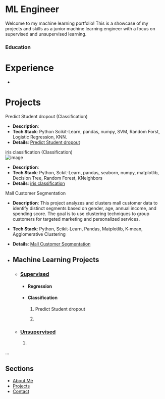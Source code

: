 # ML Engineer 

Welcome to my machine learning portfolio! This is a showcase of my projects and skills as a junior machine learning engineer with a focus on supervised and unsupervised learning.

### Education

# **Experience**
- 

# **Projects**
Predict Student dropout (Classification)
   - **Description**:
   - **Tech Stack**: Python Scikit-Learn, pandas, numpy, SVM, Random Forst, Logistic Regression, KNN.
   - **Details**: [Predict Student dropout][Student-dropout]
     
iris classification (Classification)           
   ![image](https://github.com/user-attachments/assets/5d36a6e6-b2a2-4d14-a003-3ab9fc07754f)
   - **Description**:
   - **Tech Stack**: Python, Sckit-Learn, pandas, seaborn, numpy, matplotlib, Decision Tree, Random Forest, KNeighbors
   - **Details**: [iris classification][iris-classification]
     
Mall Customer Segmentation
   - **Description**: This project analyzes and clusters mall customer data to identify distinct segments based on gender, age, annual income, and spending score. The goal is to use clustering techniques to group customers for targeted marketing and   personalized services.
   - **Tech Stack**: Python, Scikit-Learn, Pandas, Matplotlib, K-mean, Agglomerative Clustering
   - **Details**: [Mall Customer Segmentation][mall-segmentation]

   - ## **Machine Learning Projects**
      - ### **<u>Supervised</u>**
         - #### Regression
           
         - #### Classification
           1. Predict Student dropout
              
           2. 
      - ### **<u>Unsupervised</u>**
         1. 

   ...

[mall-segmentation]: https://github.com/MohamedAhmed35/portfolio/blob/main/projects/ML%20projects/Unsupervised/Mall_customer_segmentation.ipynb
[Student-dropout]: https://github.com/MohamedAhmed35/portfolio/blob/main/projects/ML%20projects/Supervised/Classification/Predict_student_dropout.ipynb
[iris-classification]: https://github.com/MohamedAhmed35/portfolio/blob/main/projects/ML%20projects/Supervised/Classification/iris%20classification.ipynb
## Sections
- [About Me](about.md)
- [Projects](projects.md)
- [Contact](contact.md)
